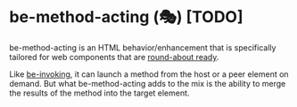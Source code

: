 # be-method-acting (🎭) [TODO]

be-method-acting is an HTML behavior/enhancement that is specifically tailored for web components that are [round-about ready](https://github.com/bahrus/trans-render/wiki/II.--Signals-vs-Roundabouts).

Like [be-invoking](https://github.com/bahrus/be-invoking), it can launch a method from the host or a peer element on demand.  But what be-method-acting adds to the mix is the ability to merge the results of the method into the target element.